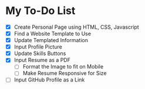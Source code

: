 # My To-Do List

- [x] Create Personal Page using HTML, CSS, Javascript
- [x] Find a Website Template to Use
- [x] Update Templated Information
- [x] Input Profile Picture
- [x] Update Skills Buttons
- [x] Input Resume as a PDF
  - [ ] Format the Image to fit on Mobile
  - [ ] Make Resume Responsive for Size
- [ ] Input GitHub Profile as a Link

